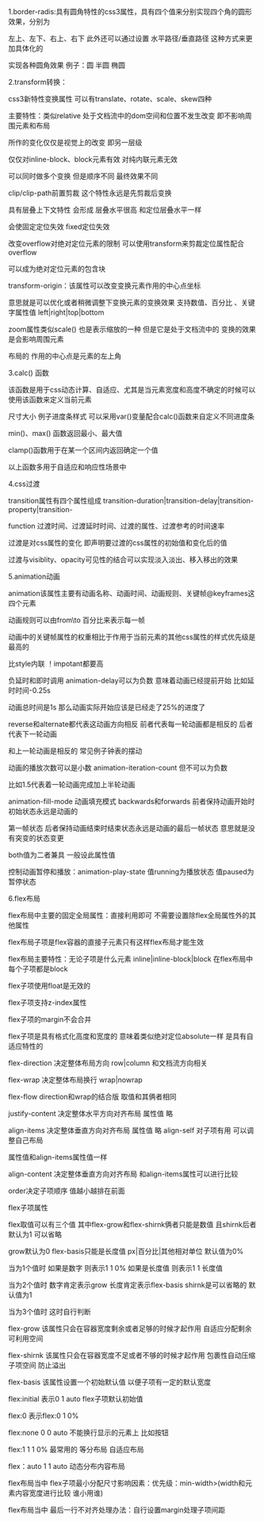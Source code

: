 1.border-radis:具有圆角特性的css3属性，具有四个值来分别实现四个角的圆形效果，分别为

左上、左下、右上、右下    此外还可以通过设置   水平路径/垂直路径  这种方式来更加具体化的

实现各种圆角效果    例子：圆   半圆   椭圆

2.transform转换：

css3新特性变换属性   可以有translate、rotate、scale、skew四种

主要特性：类似relative   处于文档流中的dom空间和位置不发生改变    即不影响周围元素和布局

所作的变化仅仅是视觉上的改变   即另一层级

仅仅对inline-block、block元素有效   对纯内联元素无效

可以同时做多个变换  但是顺序不同   最终效果不同

clip/clip-path前置剪裁   这个特性永远是先剪裁后变换

具有层叠上下文特性   会形成   层叠水平很高   和定位层叠水平一样

会使固定定位失效   fixed定位失效

改变overflow对绝对定位元素的限制    可以使用transform来剪裁定位属性配合overflow

可以成为绝对定位元素的包含块

transform-origin：该属性可以改变变换元素作用的中心点坐标     

意思就是可以优化或者稍微调整下变换元素的变换效果    支持数值、百分比 、关键字属性值  left|right|top|bottom

zoom属性类似scale()   也是表示缩放的一种    但是它是处于文档流中的   变换的效果是会影响周围元素

布局的     作用的中心点是元素的左上角

3.calc() 函数

该函数是用于css动态计算、自适应、尤其是当元素宽度和高度不确定的时候可以使用该函数来定义当前元素

尺寸大小    例子进度条样式   可以采用var()变量配合calc()函数来自定义不同进度条

min()、max()  函数返回最小、最大值

clamp()函数用于在某一个区间内返回确定一个值

以上函数多用于自适应和响应性场景中

4.css过渡

transition属性有四个属性组成   transition-duration|transition-delay|transition-property|transition-

function    过渡时间、过渡延时时间、过渡的属性、过渡参考的时间速率

过渡是对css属性的变化    即声明要过渡的css属性的初始值和变化后的值   

过渡与visiblity、opacity可见性的结合可以实现淡入淡出、移入移出的效果

5.animation动画

animation该属性主要有动画名称、动画时间、动画规则、关键帧@keyframes这四个元素

动画规则可以由from\to    百分比来表示每一帧   

动画中的关键帧属性的权重相比于作用于当前元素的其他css属性的样式优先级是最高的

比style内联   ！impotant都要高

负延时和即时调用   animation-delay可以为负数   意味着动画已经提前开始   比如延时时间-0.25s

动画总时间是1s    那么动画实际开始应该是已经走了25%的进度了   

reverse和alternate都代表这动画方向相反  前者代表每一轮动画都是相反的    后者代表下一轮动画

和上一轮动画是相反的    常见例子钟表的摆动

动画的播放次数可以是小数  animation-iteration-count    但不可以为负数    

比如1.5代表着一轮动画完成加上半轮动画

animation-fill-mode  动画填充模式    backwards和forwards  前者保持动画开始时初始状态永远是动画的

第一帧状态    后者保持动画结束时结束状态永远是动画的最后一帧状态   意思就是没有突变的状态变更

both值为二者兼具   一般设此属性值

控制动画暂停和播放：animation-play-state   值running为播放状态    值paused为暂停状态

6.flex布局

flex布局中主要的固定全局属性：直接利用即可   不需要设置除flex全局属性外的其他属性

flex布局子项是flex容器的直接子元素只有这样flex布局才能生效

flex布局主要特性：无论子项是什么元素  inline|inline-block|block    在flex布局中每个子项都是block

flex子项使用float是无效的

flex子项支持z-index属性

flex子项的margin不会合并

flex子项是具有格式化高度和宽度的   意味着类似绝对定位absolute一样    是具有自适应特性的

flex-direction   决定整体布局方向   row|column   和文档流方向相关

flex-wrap   决定整体布局换行   wrap|nowrap  

flex-flow  direction和wrap的结合版   取值和其俩者相同

justify-content   决定整体水平方向对齐布局     属性值 略

align-items  决定整体垂直方向对齐布局     属性值 略     align-self  对子项有用 可以调整自己布局   

属性值和align-items属性值一样

align-content 决定整体垂直方向对齐布局  和align-items属性可以进行比较

order决定子项顺序    值越小越排在前面

flex子项属性

flex取值可以有三个值   其中flex-grow和flex-shirnk俩者只能是数值   且shirnk后者默认为1 可以省略

grow默认为0    flex-basis只能是长度值   px|百分比|其他相对单位   默认值为0%

当为1个值时    如果是数字   则表示1 1 0%   如果是长度值  则表示1 1 长度值

当为2个值时   数字肯定表示grow   长度肯定表示flex-basis    shirnk是可以省略的  默认值为1

当为3个值时   这时自行判断

flex-grow  该属性只会在容器宽度剩余或者足够的时候才起作用   自适应分配剩余可利用空间

flex-shirnk  该属性只会在容器宽度不足或者不够的时候才起作用   包裹性自动压缩子项空间  防止溢出

flex-basis   该属性设置一个初始默认值   以便子项有一定的默认宽度

flex:initial  表示0 1 auto  flex子项默认初始值

flex:0  表示flex:0 1 0%    

flex:none   0 0 auto    不能换行显示的元素上   比如按钮

flex:1  1 1 0%  最常用的   等分布局  自适应布局

flex：auto   1  1  auto    动态分布内容布局

flex布局当中  flex子项最小分配尺寸影响因素：优先级：min-width>(width和元素内容宽度进行比较  谁小用谁)

flex布局当中   最后一行不对齐处理办法：自行设置margin处理子项间距